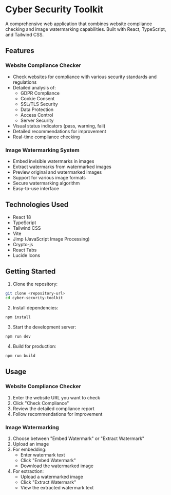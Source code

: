 # Cyber Security Toolkit

A comprehensive web application that combines website compliance checking and image watermarking capabilities. Built with React, TypeScript, and Tailwind CSS.

## Features

### Website Compliance Checker
- Check websites for compliance with various security standards and regulations
- Detailed analysis of:
  - GDPR Compliance
  - Cookie Consent
  - SSL/TLS Security
  - Data Protection
  - Access Control
  - Server Security
- Visual status indicators (pass, warning, fail)
- Detailed recommendations for improvement
- Real-time compliance checking

### Image Watermarking System
- Embed invisible watermarks in images
- Extract watermarks from watermarked images
- Preview original and watermarked images
- Support for various image formats
- Secure watermarking algorithm
- Easy-to-use interface

## Technologies Used

- React 18
- TypeScript
- Tailwind CSS
- Vite
- Jimp (JavaScript Image Processing)
- Crypto-js
- React Tabs
- Lucide Icons

## Getting Started

1. Clone the repository:
```bash
git clone <repository-url>
cd cyber-security-toolkit
```

2. Install dependencies:
```bash
npm install
```

3. Start the development server:
```bash
npm run dev
```

4. Build for production:
```bash
npm run build
```

## Usage

### Website Compliance Checker
1. Enter the website URL you want to check
2. Click "Check Compliance"
3. Review the detailed compliance report
4. Follow recommendations for improvement

### Image Watermarking
1. Choose between "Embed Watermark" or "Extract Watermark"
2. Upload an image
3. For embedding:
   - Enter watermark text
   - Click "Embed Watermark"
   - Download the watermarked image
4. For extraction:
   - Upload a watermarked image
   - Click "Extract Watermark"
   - View the extracted watermark text

